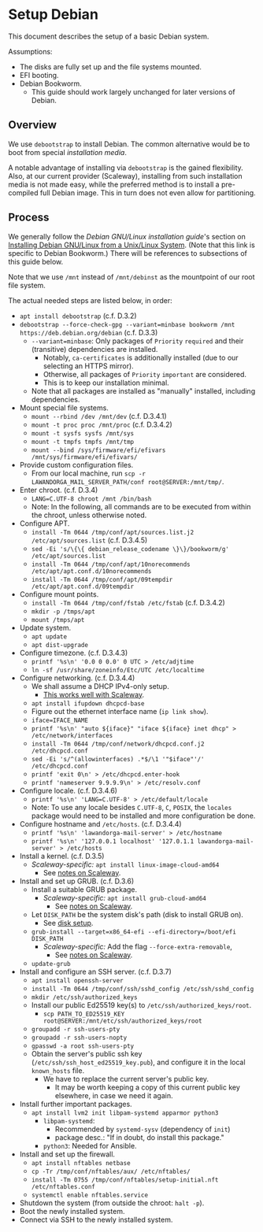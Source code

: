 # Setup Debian

This document describes the setup of a basic Debian system.

Assumptions:

* The disks are fully set up and the file systems mounted.
* EFI booting.
* Debian Bookworm.
    - This guide should work largely unchanged for later versions of Debian.


## Overview

We use `debootstrap` to install Debian.
The common alternative would be to boot from special *installation media*.

A notable advantage of installing via `debootstrap` is the gained flexibility.
Also, at our current provider (Scaleway), installing from such installation
media is not made easy, while the preferred method is to install a
pre-compiled full Debian image.
This in turn does not even allow for partitioning.


## Process

We generally follow the *Debian GNU/Linux installation guide*'s section on
[Installing Debian GNU/Linux from a Unix/Linux System](https://www.debian.org/releases/bookworm/amd64/apds03.en.html).
(Note that this link is specific to Debian Bookworm.)
There will be references to subsections of this guide below.

Note that we use `/mnt` instead of `/mnt/debinst` as the mountpoint of our
root file system.

The actual needed steps are listed below, in order:

* `apt install debootstrap`  (c.f. D.3.2)
* `debootstrap --force-check-gpg --variant=minbase bookworm /mnt https://deb.debian.org/debian`
  (c.f. D.3.3)
    - `--variant=minbase`: Only packages of `Priority` `required` and their
      (transitive) dependencies are installed.
        - Notably, `ca-certificates` is additionally installed
          (due to our selecting an HTTPS mirror).
        - Otherwise, all packages of `Priority` `important` are considered.
        - This is to keep our installation minimal.
    - Note that all packages are installed as "manually" installed,
      including dependencies.
* Mount special file systems.
    - `mount --rbind /dev /mnt/dev`  (c.f. D.3.4.1)
    - `mount -t proc proc /mnt/proc`  (c.f. D.3.4.2)
    - `mount -t sysfs sysfs /mnt/sys`
    - `mount -t tmpfs tmpfs /mnt/tmp`
    - `mount --bind /sys/firmware/efi/efivars /mnt/sys/firmware/efi/efivars/`
* Provide custom configuration files.
    - From our local machine, run
      `scp -r LAWANDORGA_MAIL_SERVER_PATH/conf root@SERVER:/mnt/tmp/`.
* Enter chroot.  (c.f. D.3.4)
    - `LANG=C.UTF-8 chroot /mnt /bin/bash`
    - Note: In the following, all commands are to be executed from within the
      chroot, unless otherwise noted.
* Configure APT.
    - `install -Tm 0644 /tmp/conf/apt/sources.list.j2 /etc/apt/sources.list`
      (c.f. D.3.4.5)
    - `sed -Ei 's/\{\{ debian_release_codename \}\}/bookworm/g' /etc/apt/sources.list`
    - `install -Tm 0644 /tmp/conf/apt/10norecommends /etc/apt/apt.conf.d/10norecommends`
    - `install -Tm 0644 /tmp/conf/apt/09tempdir /etc/apt/apt.conf.d/09tempdir`
* Configure mount points.
    - `install -Tm 0644 /tmp/conf/fstab /etc/fstab`  (c.f. D.3.4.2)
    - `mkdir -p /tmps/apt`
    - `mount /tmps/apt`
* Update system.
    - `apt update`
    - `apt dist-upgrade`
* Configure timezone.  (c.f. D.3.4.3)
    - `printf '%s\n' '0.0 0 0.0' 0 UTC > /etc/adjtime`
    - `ln -sf /usr/share/zoneinfo/Etc/UTC /etc/localtime`
* Configure networking.  (c.f. D.3.4.4)
    - We shall assume a DHCP IPv4-only setup.
        - [This works well with Scaleway](/doc/setup/vm-scaleway.md).
    - `apt install ifupdown dhcpcd-base`
    - Figure out the ethernet interface name (`ip link show`).
    - `iface=IFACE_NAME`
    - `printf '%s\n' "auto ${iface}" "iface ${iface} inet dhcp" > /etc/network/interfaces`
    - `install -Tm 0644 /tmp/conf/network/dhcpcd.conf.j2 /etc/dhcpcd.conf`
    - `sed -Ei 's/^(allowinterfaces) .*$/\1 '"$iface"'/' /etc/dhcpcd.conf`
    - `printf 'exit 0\n' > /etc/dhcpcd.enter-hook`
    - `printf 'nameserver 9.9.9.9\n' > /etc/resolv.conf`
* Configure locale.  (c.f. D.3.4.6)
    - `printf '%s\n' 'LANG=C.UTF-8' > /etc/default/locale`
    - Note: To use any locale besides `C.UTF-8`, `C`, `POSIX`, the `locales`
      package would need to be installed and more configuration be done.
* Configure hostname and `/etc/hosts`.  (c.f. D.3.4.4)
    - `printf '%s\n' 'lawandorga-mail-server' > /etc/hostname`
    - `printf '%s\n' '127.0.0.1 localhost' '127.0.1.1 lawandorga-mail-server' > /etc/hosts`
* Install a kernel.  (c.f. D.3.5)
    - *Scaleway-specific:* `apt install linux-image-cloud-amd64`
        - See [notes on Scaleway](/doc/setup/vm-scaleway.md).
* Install and set up GRUB.  (c.f. D.3.6)
    - Install a suitable GRUB package.
        - *Scaleway-specific:* `apt install grub-cloud-amd64`
            - See [notes on Scaleway](/doc/setup/vm-scaleway.md).
    - Let `DISK_PATH` be the system disk's path (disk to install GRUB on).
        - See [disk setup](/doc/disks.md).
    - `grub-install --target=x86_64-efi --efi-directory=/boot/efi DISK_PATH`
        - *Scaleway-specific:* Add the flag `--force-extra-removable`,
            - See [notes on Scaleway](/doc/setup/vm-scaleway.md).
    - `update-grub`
* Install and configure an SSH server.  (c.f. D.3.7)
    - `apt install openssh-server`
    - `install -Tm 0644 /tmp/conf/ssh/sshd_config /etc/ssh/sshd_config`
    - `mkdir /etc/ssh/authorized_keys`
    - Install our public Ed25519 key(s) to `/etc/ssh/authorized_keys/root`.
        - `scp PATH_TO_ED25519_KEY root@SERVER:/mnt/etc/ssh/authorized_keys/root`
    - `groupadd -r ssh-users-pty`
    - `groupadd -r ssh-users-nopty`
    - `gpasswd -a root ssh-users-pty`
    - Obtain the server's public ssh key (`/etc/ssh/ssh_host_ed25519_key.pub`),
      and configure it in the local `known_hosts` file.
        - We have to replace the current server's public key.
            - It may be worth keeping a copy of this current public key
              elsewhere, in case we need it again.
* Install further important packages.
    - `apt install lvm2 init libpam-systemd apparmor python3`
        - `libpam-systemd`:
            - Recommended by `systemd-sysv` (dependency of `init`)
            - package desc.: "If in doubt, do install this package."
        - `python3`: Needed for Ansible.
* Install and set up the firewall.
    - `apt install nftables netbase`
    - `cp -Tr /tmp/conf/nftables/aux/ /etc/nftables/`
    - `install -Tm 0755 /tmp/conf/nftables/setup-initial.nft /etc/nftables.conf`
    - `systemctl enable nftables.service`
* Shutdown the system (from outside the chroot: `halt -p`).
* Boot the newly installed system.
* Connect via SSH to the newly installed system.
